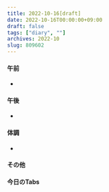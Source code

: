 ```yaml
---
title: 2022-10-16[draft]
date: 2022-10-16T00:00:00+09:00
draft: false
tags: ["diary", ""]
archives: 2022-10
slug: 809602
---
```

#### 午前
- 
#### 午後
- 
#### 体調
- 
#### その他
#### 今日のTabs